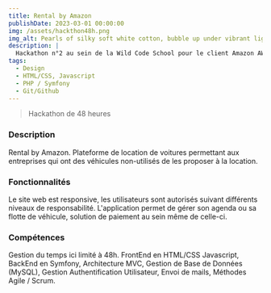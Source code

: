 ```yaml
---
title: Rental by Amazon
publishDate: 2023-03-01 00:00:00
img: /assets/hackthon48h.png
img_alt: Pearls of silky soft white cotton, bubble up under vibrant lighting
description: |
  Hackathon n°2 au sein de la Wild Code School pour le client Amazon AWS.
tags:
  - Design
  - HTML/CSS, Javascript
  - PHP / Symfony
  - Git/Github
---
```


> Hackathon de 48 heures


### Description

Rental by Amazon.
Plateforme de location de voitures permettant aux entreprises qui ont des véhicules 
non-utilisés de les proposer à la location.


### Fonctionnalités

Le site web est responsive, les utilisateurs sont autorisés suivant différents niveaux de responsabilité.
L'application permet de gérer son agenda ou sa flotte de véhicule, solution de paiement au sein même de celle-ci.

### Compétences

Gestion du temps ici limité à 48h.
FrontEnd en HTML/CSS Javascript, BackEnd en Symfony, Architecture MVC, Gestion de Base de Données (MySQL),
Gestion Authentification Utilisateur, Envoi de mails, Méthodes Agile / Scrum.
